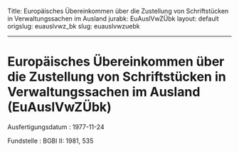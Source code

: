 Title: Europäisches Übereinkommen über die Zustellung von Schriftstücken in Verwaltungssachen
  im Ausland
jurabk: EuAuslVwZÜbk
layout: default
origslug: euauslvwz_bk
slug: euauslvwzuebk

---

# Europäisches Übereinkommen über die Zustellung von Schriftstücken in Verwaltungssachen im Ausland (EuAuslVwZÜbk)

Ausfertigungsdatum
:   1977-11-24

Fundstelle
:   BGBl II: 1981, 535


